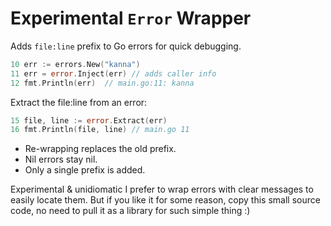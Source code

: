 # Experimental `Error` Wrapper

Adds `file:line` prefix to Go errors for quick debugging.

```go
10 err := errors.New("kanna")
11 err = error.Inject(err) // adds caller info
12 fmt.Println(err)  // main.go:11: kanna
```

Extract the file:line from an error:

```go
15 file, line := error.Extract(err)
16 fmt.Println(file, line) // main.go 11
```

- Re-wrapping replaces the old prefix.
- Nil errors stay nil.
- Only a single prefix is added.

Experimental & unidiomatic I prefer to wrap errors with clear messages to easily locate them.
But if you like it for some reason, copy this small source code, no need to pull it as a library for such simple thing :)
